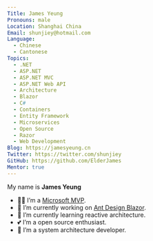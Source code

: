 ```yaml
---
Title: James Yeung
Pronouns: male
Location: Shanghai China
Email: shunjiey@hotmail.com
Language:
  - Chinese
  - Cantonese
Topics:
  - .NET
  - ASP.NET
  - ASP.NET MVC
  - ASP.NET Web API
  - Architecture
  - Blazor
  - C#
  - Containers
  - Entity Framework
  - Microservices
  - Open Source
  - Razor
  - Web Development
Blog: https://jamesyeung.cn
Twitter: https://twitter.com/shunjiey
GitHub: https://github.com/ElderJames
Mentor: true
---
```

My name is **James Yeung**

- 👨‍💻 I’m a [Microsoft MVP](https://mvp.microsoft.com/en-us/PublicProfile/5003987).
- 🔭 I’m currently working on [Ant Design Blazor](https://github.com/ant-design-blazor/ant-design-blazor).
- 🌱 I’m currently learning reactive architecture.
- 💕 I’m a open source enthusiast.
- 🖖 I’m a system architecture developer.
